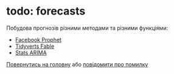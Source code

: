 
todo: forecasts
===============

Побудова прогнозів різними методами та різними функціями:

-   [Facebook Prophet](forecast_prophet.html)
-   [Tidyverts Fable](forecast_fable.html)
-   [Stats ARIMA](forecast_arima.html)

[Повернутись на головну](index.html) або [повідомити про помилку]((https://github.com/vityok/covid19_ua/issues))
